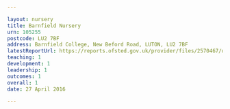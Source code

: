 ```yaml
---

layout: nursery
title: Barnfield Nursery
urn: 105255
postcode: LU2 7BF
address: Barnfield College, New Beford Road, LUTON, LU2 7BF
latestReportUrl: https://reports.ofsted.gov.uk/provider/files/2570467/urn/105255.pdf
teaching: 1
development: 1
leadership: 1
outcomes: 1
overall: 1
date: 27 April 2016

---
```

